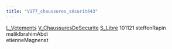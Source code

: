 ```yaml
---
title: "V177_chaussures_sécurité43"
---
```


[L_Vetements](notes/equipements/L_Vetements.md) [V_ChaussuresDeSecurite](notes/equipements/vetements/V_ChaussuresDeSecurite.md) [S_Libre](notes/statut/S_Libre.md)
101121 steffenRapin\
malikIbrahimAbdi\
etienneMagnenat